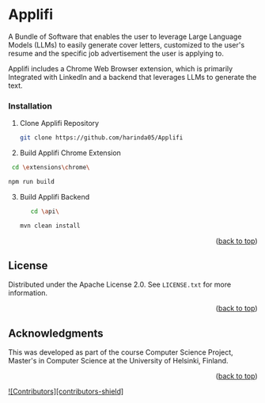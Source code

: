 
# Applifi

A Bundle of Software that enables the user to leverage Large Language Models (LLMs) to easily generate cover letters, customized to the user's resume and the specific job advertisement the user is applying to.

Applifi includes a Chrome Web Browser extension, which is primarily Integrated with LinkedIn and a backend that leverages LLMs to generate the text.

### Installation

1. Clone Applifi Repository

   ```sh
   git clone https://github.com/harinda05/Applifi
   ```

2. Build Applifi Chrome Extension

  ```sh
   cd \extensions\chrome\
   ```

   ```sh
   npm run build
   ```

3. Build Applifi Backend

   ```sh
      cd \api\
      ```
   
      ```sh
      mvn clean install
      ```
 
<p align="right">(<a href="#readme-top">back to top</a>)</p>



<!-- LICENSE -->
## License

Distributed under the Apache License 2.0. See `LICENSE.txt` for more information.

<p align="right">(<a href="#readme-top">back to top</a>)</p>


<!-- ACKNOWLEDGMENTS -->
## Acknowledgments

This was developed as part of the course Computer Science Project, Master's in Computer
Science at the University of Helsinki, Finland.

<p align="right">(<a href="#readme-top">back to top</a>)</p>

[![Contributors][contributors-shield]][contributors-url]


<!-- MARKDOWN LINKS & IMAGES -->
<!-- https://www.markdownguide.org/basic-syntax/#reference-style-links -->
[contributors-url]: https://github.com/harinda05/Applifi/graphs/contributors
